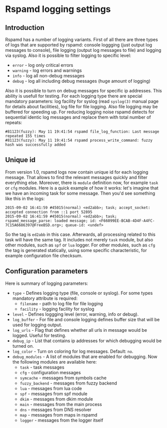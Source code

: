 # Rspamd logging settings

## Introduction
Rspamd has a number of logging variants. First of all there are three types of logs that are supported by rspamd: console loggging (just output log messages to console), file logging (output log messages to file) and logging via syslog. Also it is possible to filter logging to specific level:

* `error` - log only critical errors
* `warning` - log errors and warnings
* `info` - log all non-debug messages
* `debug` - log all including debug messages (huge amount of logging) 

Also it is possible to turn on debug messages for specific ip addresses. This ability is usefull for testing. For each logging type there are special mandatory parameters: log facility for syslog (read `syslog(3)` manual page for details about facilities), log file for file logging. Also file logging may be buffered for speeding up. For reducing logging noise rspamd detects for sequential identic log messages and replace them with total number of repeats:

	#81123(fuzzy): May 11 19:41:54 rspamd file_log_function: Last message repeated 155 times
	#81123(fuzzy): May 11 19:41:54 rspamd process_write_command: fuzzy hash was successfully added

## Unique id

From version 1.0, rspamd logs now contain unique id for each logging message. That allows to find the relevant messages quickly and filter everything else. Moreover, there is `module` definition now, for example `task` or `cfg` modules. Here is a quick example of how it works: let's imagine that we have an incoming task for some message. Then you'd see something like this in the logs:

    2015-09-02 16:41:59 #45015(normal) <ed2abb>; task; accept_socket: accepted connection from ::1 port 52895
    2015-09-02 16:41:59 #45015(normal) <ed2abb>; task; rspamd_message_parse: loaded message; id: <F66099EE-BCAB-4D4F-A4FC-7C15A6686397@FreeBSD.org>; queue-id: <undef>

So the tag is `ed2abb` in this case. Afterwards, all processing related to this task will have the same tag. It includes not merely `task` module, but also other modules, such as `spf` or `lua` logger.
For other modules, such as `cfg` the tag is generated statically, using some specific characteristic, for example configuration file checksum.

## Configuration parameters

Here is summary of logging parameters: 

- `type` - Defines logging type (file, console or syslog). For some types mandatory attribute is required:
    + `filename` - path to log file for file logging
    + `facility` - logging facility for syslog
- `level` - Defines loggging level (error, warning, info or debug).
- `log_buffer` - For file and console logging defines buffer size that will be used for logging output.
- `log_urls` - Flag that defines whether all urls in message would be logged. Useful for testing.
- `debug_ip` - List that contains ip addresses for which debugging would be turned on.
- `log_color` - Turn on coloring for log messages. Default: `no`.
- `debug_modules` - A list of modules that are enabled for debugging. Now the following modules are available here:
    + `task` - task messages
    + `cfg` - configuration messages
    + `symcache` - messages from symbols cache
    + `fuzzy_backend` - messages from fuzzy backend
    + `lua` - messages from lua code
    + `spf` - messages from spf module
    + `dkim` - messages from dkim module
    + `main` - messages from the main process
    + `dns` - messages from DNS resolver
    + `map` - messages from maps in rspamd
    + `logger` - messages from the logger itself
